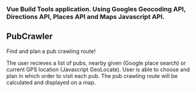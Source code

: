 ### Vue Build Tools application. Using Googles Geocoding API, Directions API, Places API and Maps Javascript API. 
## PubCrawler
Find and plan a pub crawling route! 

The user recieves a list of pubs, nearby given (Google place search) or current GPS location (Javascript GeoLocate). User is able to choose and plan in which order to visit each pub. The pub crawling route will be calculated and displayed on a map.




